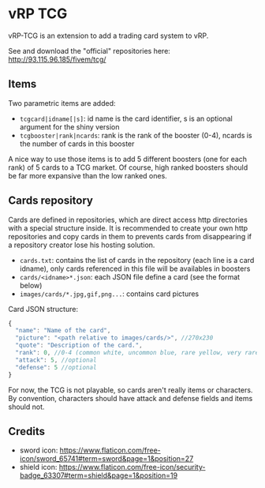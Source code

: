 # vRP TCG

vRP-TCG is an extension to add a trading card system to vRP.

See and download the "official" repositories here: http://93.115.96.185/fivem/tcg/

## Items

Two parametric items are added:
* `tcgcard|idname[|s]`: id name is the card identifier, s is an optional argument for the shiny version
* `tcgbooster|rank|ncards`: rank is the rank of the booster (0-4), ncards is the number of cards in this booster

A nice way to use those items is to add 5 different boosters (one for each rank) of 5 cards to a TCG market.
Of course, high ranked boosters should be far more expansive than the low ranked ones.

## Cards repository

Cards are defined in repositories, which are direct access http directories with a special structure inside.
It is recommended to create your own http repositories and copy cards in them to prevents cards from disappearing if a repository creator lose his hosting solution.

* `cards.txt`: contains the list of cards in the repository (each line is a card idname), only cards referenced in this file will be availables in boosters
* `cards/<idname>*.json`: each JSON file define a card (see the format below)
* `images/cards/*.jpg,gif,png...`: contains card pictures

Card JSON structure:

```js
{
  "name": "Name of the card",
  "picture": "<path relative to images/cards/>", //270x230
  "quote": "Description of the card.",
  "rank": 0, //0-4 (common white, uncommon blue, rare yellow, very rare pink, legendary green), it also defines the rarity
  "attack": 5, //optional
  "defense": 5 //optional
}
```

For now, the TCG is not playable, so cards aren't really items or characters. By convention, characters should have attack and defense fields and items should not.

## Credits

* sword icon: https://www.flaticon.com/free-icon/sword_65741#term=sword&page=1&position=27
* shield icon: https://www.flaticon.com/free-icon/security-badge_63307#term=shield&page=1&position=19
